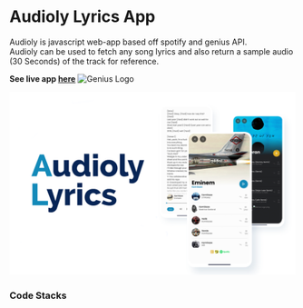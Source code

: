 # Audioly Lyrics App
Audioly is javascript web-app based off spotify and genius API.   
Audioly can be used to fetch any song lyrics and also return a sample audio (30 Seconds) of the track for reference.  

**See live app [here](https://audioly-spc.netlify.app)**
![Genius Logo](https://i.embed.ly/1/image?url=https%3A%2F%2Fcontent.screencast.com%2Fusers%2Fezrapgenius%2Ffolders%2FJing%2Fmedia%2F32a2be0d-58cd-49eb-a4f9-de3bbe77c964%2F00000265.png&key=fc778e44915911e088ae4040f9f86dcd)

![Audio lyrics app cover image](https://github.com/reelmza/audioly/blob/main/designs/audioly-cover.png?raw=true)

### Code Stacks
